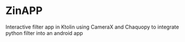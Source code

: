 # ZinAPP
Interactive filter app in Ktolin using CameraX and Chaquopy to integrate python filter into an android app
